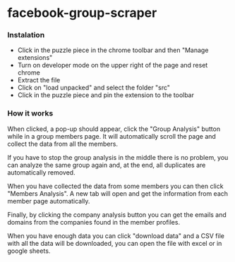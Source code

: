 # facebook-group-scraper

### Instalation

- Click in the puzzle piece in the chrome toolbar and then "Manage extensions"
- Turn on developer mode on the upper right of the page and reset chrome
- Extract the file
- Click on "load unpacked" and select the folder "src"
- Click in the puzzle piece and pin the extension to the toolbar

### How it works

When clicked, a pop-up should appear, click the "Group Analysis" button while
in a group members page.
It will automatically scroll the page and collect the data from all the
members.

If you have to stop the group analysis in the middle there is no problem, you
can analyze the same group again and, at the end, all duplicates
are automatically removed.

When you have collected the data from some members you can then click "Members
Analysis". A new tab will open and get the information from each member
page automatically.

Finally, by clicking the company analysis button you can get the emails and domains from the companies found in the member profiles.

When you have enough data you can click "download data" and a CSV file with
all the data will be downloaded, you can open the file with excel or in google
sheets.

